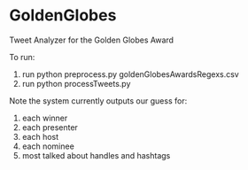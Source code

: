 # GoldenGlobes
Tweet Analyzer for the Golden Globes Award

To run:
1. run python preprocess.py goldenGlobesAwardsRegexs.csv
2. run python processTweets.py

Note the system currently outputs our guess for:
1. each winner
2. each presenter
3. each host
4. each nominee
5. most talked about handles and hashtags
